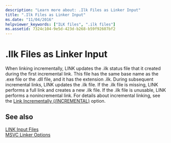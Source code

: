 ```yaml
---
description: "Learn more about: .Ilk Files as Linker Input"
title: ".Ilk Files as Linker Input"
ms.date: "11/04/2016"
helpviewer_keywords: ["ILK files", ".ilk files"]
ms.assetid: 7324c104-9e5d-423d-b268-b59f92607bf2
---
```

# .Ilk Files as Linker Input

When linking incrementally, LINK updates the .ilk status file that it created during the first incremental link. This file has the same base name as the .exe file or the .dll file, and it has the extension .ilk. During subsequent incremental links, LINK updates the .ilk file. If the .ilk file is missing, LINK performs a full link and creates a new .ilk file. If the .ilk file is unusable, LINK performs a nonincremental link. For details about incremental linking, see the [Link Incrementally (/INCREMENTAL)](incremental-link-incrementally.md) option.

## See also

[LINK Input Files](link-input-files.md)<br/>
[MSVC Linker Options](linker-options.md)
